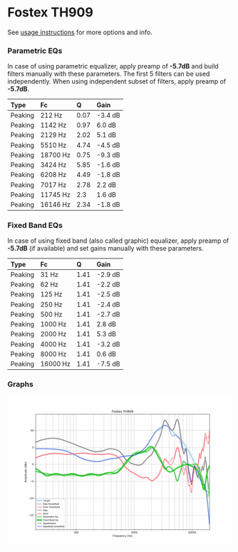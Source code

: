 # Fostex TH909
See [usage instructions](https://github.com/jaakkopasanen/AutoEq#usage) for more options and info.

### Parametric EQs
In case of using parametric equalizer, apply preamp of **-5.7dB** and build filters manually
with these parameters. The first 5 filters can be used independently.
When using independent subset of filters, apply preamp of **-5.7dB**.

| Type    | Fc       |    Q | Gain    |
|:--------|:---------|:-----|:--------|
| Peaking | 212 Hz   | 0.07 | -3.4 dB |
| Peaking | 1142 Hz  | 0.97 | 6.0 dB  |
| Peaking | 2129 Hz  | 2.02 | 5.1 dB  |
| Peaking | 5510 Hz  | 4.74 | -4.5 dB |
| Peaking | 18700 Hz | 0.75 | -9.3 dB |
| Peaking | 3424 Hz  | 5.85 | -1.6 dB |
| Peaking | 6208 Hz  | 4.49 | -1.8 dB |
| Peaking | 7017 Hz  | 2.78 | 2.2 dB  |
| Peaking | 11745 Hz | 2.3  | 1.6 dB  |
| Peaking | 16146 Hz | 2.34 | -1.8 dB |

### Fixed Band EQs
In case of using fixed band (also called graphic) equalizer, apply preamp of **-5.7dB**
(if available) and set gains manually with these parameters.

| Type    | Fc       |    Q | Gain    |
|:--------|:---------|:-----|:--------|
| Peaking | 31 Hz    | 1.41 | -2.9 dB |
| Peaking | 62 Hz    | 1.41 | -2.2 dB |
| Peaking | 125 Hz   | 1.41 | -2.5 dB |
| Peaking | 250 Hz   | 1.41 | -2.4 dB |
| Peaking | 500 Hz   | 1.41 | -2.7 dB |
| Peaking | 1000 Hz  | 1.41 | 2.8 dB  |
| Peaking | 2000 Hz  | 1.41 | 5.3 dB  |
| Peaking | 4000 Hz  | 1.41 | -3.2 dB |
| Peaking | 8000 Hz  | 1.41 | 0.6 dB  |
| Peaking | 16000 Hz | 1.41 | -7.5 dB |

### Graphs
![](./Fostex%20TH909.png)
